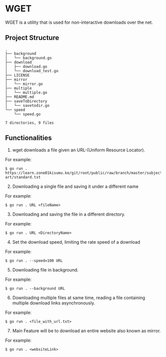 # WGET

WGET is a utility that is used for non-interactive downloads over the net.

## Project Structure
```
.
├── background
│   └── background.go
├── download
│   ├── download.go
│   └── download_test.go
├── LICENSE
├── mirror
│   └── mirror.go
├── multiple
│   └── multiple.go
├── README.md
├── saveToDirectory
│   └── savetodir.go
└── speed
    └── speed.go

7 directories, 9 files
```

## Functionalities
1. wget downloads a file given an URL-(Uniform Resource Locator).

For example:
```
$ go run . https://learn.zone01kisumu.ke/git/root/public/raw/branch/master/subjects/ascii-art/standard.txt
```

2. Downloading a single file and saving it under a different name

For example:
```
$ go run . URL <fileName>
```

3. Downloading and saving the file in a different directory.

For example:
```
$ go run . URL <DirectoryName>
```

4. Set the download speed, limiting the rate speed of a download

For example:
```
$ go run . --speed=100 URL
```

5. Downloading file in background.

For example:
```
$ go run . --background URL
```

6. Downloading multiple files at same time, reading a file containing multiple download links asynchronously.

For example:
```
$ go run . <file_with_url.txt>
```

7. Main Feature will be to download an entire website also known as mirror.

For example:
```
$ go run . <websiteLink>
```
